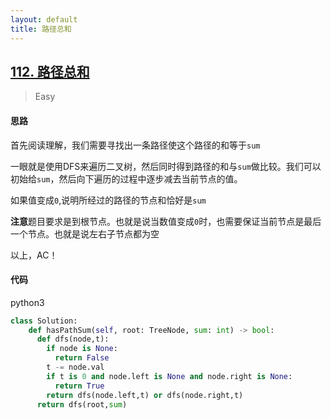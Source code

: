 ```yaml
---
layout: default
title: 路径总和
---
```


## [112\. 路径总和](https://leetcode-cn.com/problems/path-sum/)

> Easy

#### 思路

首先阅读理解，我们需要寻找出一条路径使这个路径的和等于`sum`

一眼就是使用DFS来遍历二叉树，然后同时得到路径的和与`sum`做比较。我们可以初始给`sum`，然后向下遍历的过程中逐步减去当前节点的值。

如果值变成`0`,说明所经过的路径的节点和恰好是`sum`

**注意**题目要求是到根节点。也就是说当数值变成`0`时，也需要保证当前节点是最后一个节点。也就是说左右子节点都为空

以上，AC！

#### 代码
python3
```python
class Solution:
    def hasPathSum(self, root: TreeNode, sum: int) -> bool:
      def dfs(node,t):
        if node is None:
          return False
        t -= node.val
        if t is 0 and node.left is None and node.right is None:
          return True
        return dfs(node.left,t) or dfs(node.right,t)
      return dfs(root,sum)
```